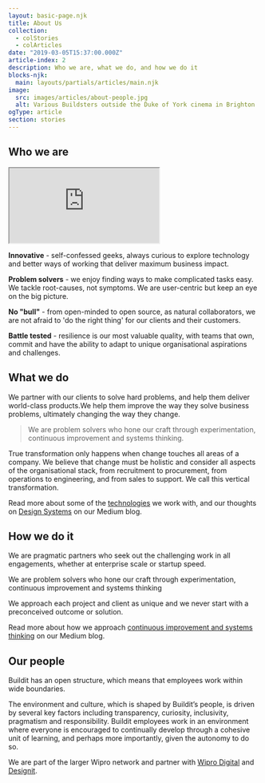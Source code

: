 ```yaml
---
layout: basic-page.njk
title: About Us
collection:
  - colStories
  - colArticles
date: "2019-03-05T15:37:00.000Z"
article-index: 2
description: Who we are, what we do, and how we do it
blocks-njk:
  main: layouts/partials/articles/main.njk
image:
  src: images/articles/about-people.jpg
  alt: Various Buildsters outside the Duke of York cinema in Brighton
ogType: article
section: stories
---
```

## Who we are
<div class="web-c-video-player">
  <iframe title="Promotional video showing Buildit staff working in the London studio" src="https://www.youtube-nocookie.com/embed/E_MIWWwnd60?rel=0" allow="accelerometer; autoplay; encrypted-media; gyroscope; picture-in-picture" allowfullscreen></iframe>
</div>

**Innovative** - self-confessed geeks, always curious to explore technology and better ways of working that deliver maximum business impact.

**Problem solvers** - we enjoy finding ways to make complicated tasks easy. We tackle root-causes, not symptoms. We are user-centric but keep an eye on the big picture.

**No "bull"** - from open-minded to open source, as natural collaborators, we are not afraid to 'do the right thing' for our clients and their customers.

**Battle tested** - resilience is our most valuable quality, with teams that own, commit and have the ability to adapt to unique organisational aspirations and challenges.


## What we do
We partner with our clients to solve hard problems, and help them deliver world-class products.We help them improve the way they solve business problems, ultimately changing the way they change.

> We are problem solvers who hone our craft through experimentation, continuous improvement and systems thinking.

True transformation only happens when change touches all areas of a company. We believe that change must be holistic and consider all aspects of the organisational stack, from recruitment to procurement, from operations to engineering, and from sales to support. We call this vertical transformation.

Read more about some of the [technologies](https://medium.com/buildit/technology/home) we work with, and our thoughts on [Design Systems](https://medium.com/buildit/design-systems/home) on our Medium blog.

## How we do it
We are pragmatic partners who seek out the challenging work in all engagements, whether at enterprise scale or startup speed.

We are problem solvers who hone our craft through experimentation, continuous improvement and systems thinking

We approach each project and client as unique and we never start with a preconceived outcome or solution.

Read more about how we approach [continuous improvement and systems thinking](https://medium.com/buildit/org-change/home) on our Medium blog.

## Our people
Buildit has an open structure, which means that employees work within wide boundaries.

The environment and culture, which is shaped by Buildit’s people, is driven by several key factors including transparency, curiosity, inclusivity, pragmatism and responsibility. Buildit employees work in an environment where everyone is encouraged to continually develop through a cohesive unit of learning, and perhaps more importantly, given the autonomy to do so.

We are part of the larger Wipro network and partner with [Wipro Digital](https://wiprodigital.com/) and [Designit](https://designit.com/).